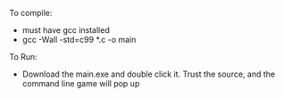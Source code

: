 To compile:
  - must have gcc installed
  - gcc -Wall -std=c99 *.c -o main

To Run:
  - Download the main.exe and double click it. Trust the source, and the command line game will pop up
